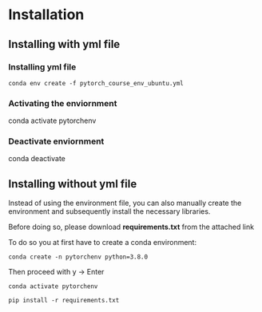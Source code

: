 # Installation
## Installing with yml file
### Installing yml file 
```
conda env create -f pytorch_course_env_ubuntu.yml
```

### Activating the enviornment
conda activate pytorchenv

### Deactivate enviornment
conda deactivate

## Installing without yml file
Instead of using the environment file, you can also manually create the environment and subsequently install the necessary libraries.

Before doing so, please download **requirements.txt** from the attached link

To do so you at first have to create a conda environment:

```
conda create -n pytorchenv python=3.8.0
```

Then proceed with y -> Enter
```
conda activate pytorchenv
```
```
pip install -r requirements.txt
```
